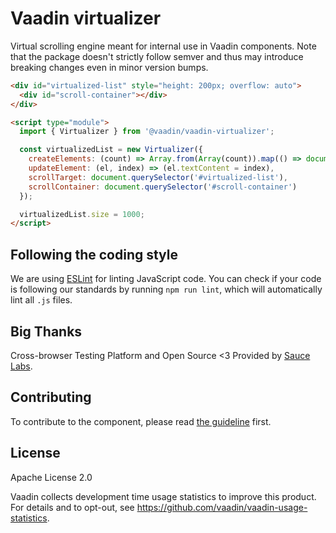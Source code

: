 # Vaadin virtualizer

Virtual scrolling engine meant for internal use in Vaadin components. Note that the package doesn't strictly follow semver and thus may introduce breaking changes even in minor version bumps.

```html
<div id="virtualized-list" style="height: 200px; overflow: auto">
  <div id="scroll-container"></div>
</div>

<script type="module">
  import { Virtualizer } from '@vaadin/vaadin-virtualizer';

  const virtualizedList = new Virtualizer({
    createElements: (count) => Array.from(Array(count)).map(() => document.createElement('div')),
    updateElement: (el, index) => (el.textContent = index),
    scrollTarget: document.querySelector('#virtualized-list'),
    scrollContainer: document.querySelector('#scroll-container')
  });

  virtualizedList.size = 1000;
</script>
```

## Following the coding style

We are using [ESLint](http://eslint.org/) for linting JavaScript code. You can check if your code is following our standards by running `npm run lint`, which will automatically lint all `.js` files.

## Big Thanks

Cross-browser Testing Platform and Open Source <3 Provided by [Sauce Labs](https://saucelabs.com).

## Contributing

To contribute to the component, please read [the guideline](https://github.com/vaadin/vaadin-core/blob/master/CONTRIBUTING.md) first.

## License

Apache License 2.0

Vaadin collects development time usage statistics to improve this product. For details and to opt-out, see https://github.com/vaadin/vaadin-usage-statistics.
